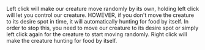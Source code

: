 Left click will make our creature move randomly by its own, holding left click will let you control our creature. HOWEVER, if you don't move the creature to its desire spot in time, it will automatically hunting for food by itself. In order to stop this, you need to move our creature to its desire spot or simply left click again for the creature to start moving randomly. Right click will make the creature hunting for food by itself.
